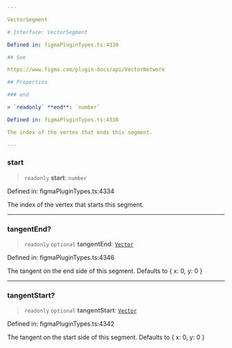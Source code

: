 ```yaml
---

VectorSegment

# Interface: VectorSegment

Defined in: figmaPluginTypes.ts:4330

## See

https://www.figma.com/plugin-docs/api/VectorNetwork

## Properties

### end

> `readonly` **end**: `number`

Defined in: figmaPluginTypes.ts:4338

The index of the vertex that ends this segment.

---
```


### start

> `readonly` **start**: `number`

Defined in: figmaPluginTypes.ts:4334

The index of the vertex that starts this segment.

---

### tangentEnd?

> `readonly` `optional` **tangentEnd**: [`Vector`](Vector.md)

Defined in: figmaPluginTypes.ts:4346

The tangent on the end side of this segment. Defaults to { x: 0, y: 0 }

---

### tangentStart?

> `readonly` `optional` **tangentStart**: [`Vector`](Vector.md)

Defined in: figmaPluginTypes.ts:4342

The tangent on the start side of this segment. Defaults to { x: 0, y: 0 }
